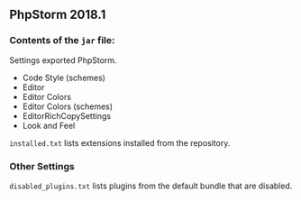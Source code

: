 ## PhpStorm 2018.1

### Contents of the `jar` file:

Settings exported PhpStorm.

* Code Style (schemes)
* Editor
* Editor Colors
* Editor Colors (schemes)
* EditorRichCopySettings
* Look and Feel

`installed.txt` lists extensions installed from the repository.

### Other Settings

`disabled_plugins.txt` lists plugins from the default bundle that are disabled.
